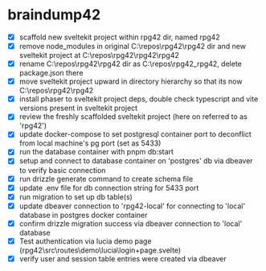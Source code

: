 # braindump42

- [x] scaffold new sveltekit project within rpg42 dir, named rpg42
- [x] remove node_modules in original C:\repos\rpg42\rpg42 dir and new sveltekit project at C:\repos\rpg42\rpg42\rpg42
- [x] rename C:\repos\rpg42\rpg42 dir as C:\repos\rpg42\_rpg42, delete package.json there
- [x] move sveltekit project upward in directory hierarchy so that its now C:\repos\rpg42\rpg42
- [x] install phaser to sveltekit project deps, double check typescript and vite versions present in sveltekit project
- [x] review the freshly scaffolded sveltekit project (here on referred to as 'rpg42')
- [x] update docker-compose to set postgresql container port to deconflict from local machine's pg port (set as 5433)
- [x] run the database container with pnpm db:start
- [x] setup and connect to database container on 'postgres' db via dbeaver to verify basic connection
- [x] run drizzle generate command to create schema file
- [x] update .env file for db connection string for 5433 port
- [x] run migration to set up db table(s)
- [x] update dbeaver connection to 'rpg42-local' for connecting to 'local' database in postgres docker container
- [x] confirm drizzle migration success via dbeaver connection to 'local' database
- [x] Test authentication via lucia demo page (rpg42\src\routes\demo\lucia\login\+page.svelte)
- [x] verify user and session table entries were created via dbeaver